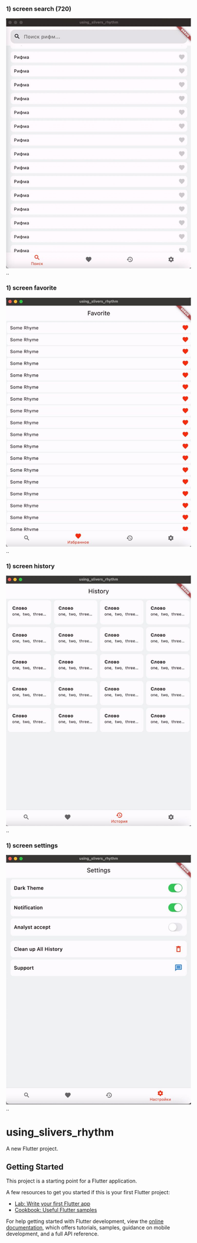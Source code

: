 ### 1) screen search (720)
![screen_search](img/screen_search.jpg)
..
### 1) screen favorite
![screen_favorite](img/screen_favorite.jpg)
..
### 1) screen history
![screen_history](img/screen_history.jpg)
..
### 1) screen settings
![screen_settings](img/screen_settings.jpg)
..

# using_slivers_rhythm

A new Flutter project.

## Getting Started

This project is a starting point for a Flutter application.

A few resources to get you started if this is your first Flutter project:

- [Lab: Write your first Flutter app](https://docs.flutter.dev/get-started/codelab)
- [Cookbook: Useful Flutter samples](https://docs.flutter.dev/cookbook)

For help getting started with Flutter development, view the
[online documentation](https://docs.flutter.dev/), which offers tutorials,
samples, guidance on mobile development, and a full API reference.

